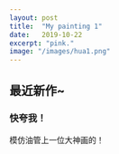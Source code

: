 ```yaml
---
layout: post
title:  "My painting 1"
date:   2019-10-22
excerpt: "pink."
image: "/images/hua1.png"
---
```


## 最近新作~
### 快夸我！

模仿油管上一位大神画的！




